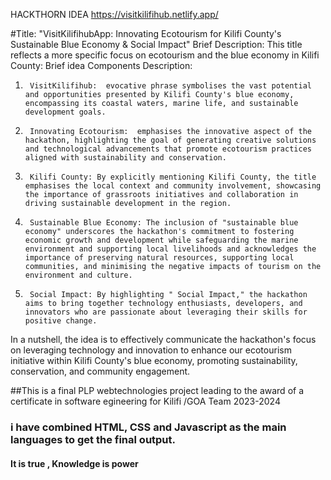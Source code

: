 HACKTHORN  IDEA
https://visitkilifihub.netlify.app/

#Title: "VisitKilifihubApp: Innovating Ecotourism for Kilifi County's Sustainable Blue Economy & Social Impact"
Brief Description: This title reflects a more specific focus on ecotourism and the blue economy in Kilifi County:
Brief idea  Components Description:
1.   	VisitKilifihub:  evocative phrase symbolises the vast potential and opportunities presented by Kilifi County's blue economy, encompassing its coastal waters, marine life, and sustainable development goals.
2.   	Innovating Ecotourism:  emphasises the innovative aspect of the hackathon, highlighting the goal of generating creative solutions and technological advancements that promote ecotourism practices aligned with sustainability and conservation.
3.   	Kilifi County: By explicitly mentioning Kilifi County, the title emphasises the local context and community involvement, showcasing the importance of grassroots initiatives and collaboration in driving sustainable development in the region.
4.   	Sustainable Blue Economy: The inclusion of "sustainable blue economy" underscores the hackathon's commitment to fostering economic growth and development while safeguarding the marine environment and supporting local livelihoods and acknowledges the importance of preserving natural resources, supporting local communities, and minimising the negative impacts of tourism on the environment and culture.
5.   	Social Impact: By highlighting " Social Impact," the hackathon aims to bring together technology enthusiasts, developers, and innovators who are passionate about leveraging their skills for positive change.
In a nutshell, the idea is to effectively communicate the hackathon's focus on leveraging technology and innovation to enhance our ecotourism initiative within Kilifi County's blue economy, promoting sustainability, conservation, and community engagement.

##This is a final PLP webtechnologies project leading to the award of a certificate in software egineering for Kilifi /GOA Team 2023-2024
### i have combined HTML, CSS and Javascript as the main languages to get the final output.
#### It is true , Knowledge is power
